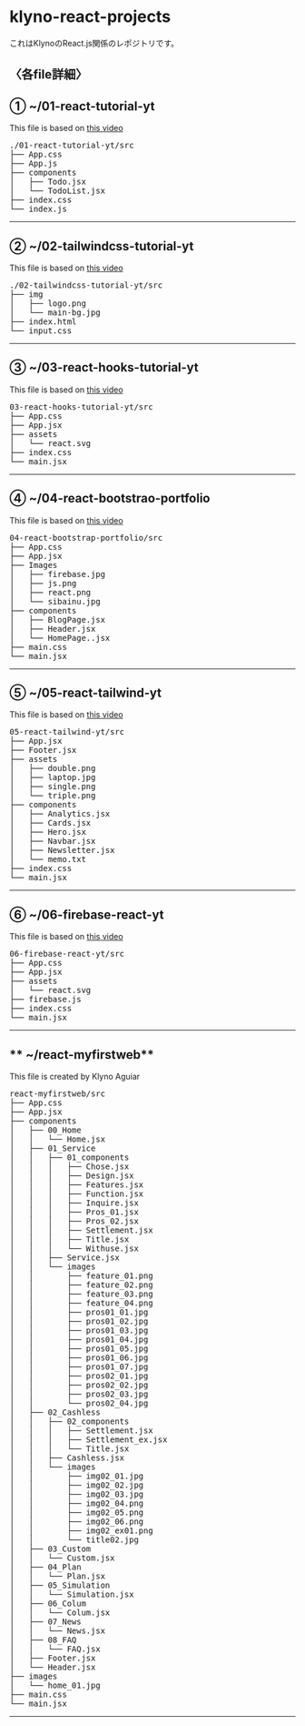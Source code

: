 # klyno-react-projects
これはKlynoのReact.js関係のレポジトリです。

## 〈各file詳細〉

## **① ~/01-react-tutorial-yt**

This file is based on [this video](https://www.youtube.com/watch?v=nRCNL9T3J98)

<pre>
./01-react-tutorial-yt/src
├── App.css
├── App.js
├── components
│   ├── Todo.jsx
│   └── TodoList.jsx
├── index.css
└── index.js
</pre>


___

## **② ~/02-tailwindcss-tutorial-yt**

This file is based on [this video]()

<pre>
./02-tailwindcss-tutorial-yt/src
├── img
│   ├── logo.png
│   └── main-bg.jpg
├── index.html
└── input.css
</pre>


___

## **③ ~/03-react-hooks-tutorial-yt**

This file is based on [this video]()


<pre>
03-react-hooks-tutorial-yt/src
├── App.css
├── App.jsx
├── assets
│   └── react.svg
├── index.css
└── main.jsx
</pre>


___

## **④ ~/04-react-bootstrao-portfolio**

This file is based on [this video]()

<pre>
04-react-bootstrap-portfolio/src
├── App.css
├── App.jsx
├── Images
│   ├── firebase.jpg
│   ├── js.png
│   ├── react.png
│   └── sibainu.jpg
├── components
│   ├── BlogPage.jsx
│   ├── Header.jsx
│   └── HomePage..jsx
├── main.css
└── main.jsx
</pre>


___

## **⑤ ~/05-react-tailwind-yt**

This file is based on [this video]()

<pre>
05-react-tailwind-yt/src
├── App.jsx
├── Footer.jsx
├── assets
│   ├── double.png
│   ├── laptop.jpg
│   ├── single.png
│   └── triple.png
├── components
│   ├── Analytics.jsx
│   ├── Cards.jsx
│   ├── Hero.jsx
│   ├── Navbar.jsx
│   ├── Newsletter.jsx
│   └── memo.txt
├── index.css
└── main.jsx
</pre>


___

## **⑥ ~/06-firebase-react-yt**

This file is based on [this video]()

<pre>
06-firebase-react-yt/src
├── App.css
├── App.jsx
├── assets
│   └── react.svg
├── firebase.js
├── index.css
└── main.jsx
</pre>


___

## ** ~/react-myfirstweb**

This file is created by Klyno Aguiar

<pre>
react-myfirstweb/src
├── App.css
├── App.jsx
├── components
│   ├── 00_Home
│   │   └── Home.jsx
│   ├── 01_Service
│   │   ├── 01_components
│   │   │   ├── Chose.jsx
│   │   │   ├── Design.jsx
│   │   │   ├── Features.jsx
│   │   │   ├── Function.jsx
│   │   │   ├── Inquire.jsx
│   │   │   ├── Pros_01.jsx
│   │   │   ├── Pros_02.jsx
│   │   │   ├── Settlement.jsx
│   │   │   ├── Title.jsx
│   │   │   └── Withuse.jsx
│   │   ├── Service.jsx
│   │   └── images
│   │       ├── feature_01.png
│   │       ├── feature_02.png
│   │       ├── feature_03.png
│   │       ├── feature_04.png
│   │       ├── pros01_01.jpg
│   │       ├── pros01_02.jpg
│   │       ├── pros01_03.jpg
│   │       ├── pros01_04.jpg
│   │       ├── pros01_05.jpg
│   │       ├── pros01_06.jpg
│   │       ├── pros01_07.jpg
│   │       ├── pros02_01.jpg
│   │       ├── pros02_02.jpg
│   │       ├── pros02_03.jpg
│   │       └── pros02_04.jpg
│   ├── 02_Cashless
│   │   ├── 02_components
│   │   │   ├── Settlement.jsx
│   │   │   ├── Settlement_ex.jsx
│   │   │   └── Title.jsx
│   │   ├── Cashless.jsx
│   │   └── images
│   │       ├── img02_01.jpg
│   │       ├── img02_02.jpg
│   │       ├── img02_03.jpg
│   │       ├── img02_04.png
│   │       ├── img02_05.png
│   │       ├── img02_06.png
│   │       ├── img02_ex01.png
│   │       └── title02.jpg
│   ├── 03_Custom
│   │   └── Custom.jsx
│   ├── 04_Plan
│   │   └── Plan.jsx
│   ├── 05_Simulation
│   │   └── Simulation.jsx
│   ├── 06_Colum
│   │   └── Colum.jsx
│   ├── 07_News
│   │   └── News.jsx
│   ├── 08_FAQ
│   │   └── FAQ.jsx
│   ├── Footer.jsx
│   └── Header.jsx
├── images
│   └── home_01.jpg
├── main.css
└── main.jsx
</pre>


___
